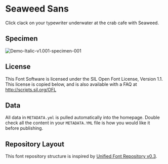 # Seaweed Sans

Click clack on your typewriter underwater at the crab cafe with Seaweed.

## Specimen

![Demo-Italic-v1.001-specimen-001](https://github.com/raphaelbastide/Unified-Font-Repository/master/documentation/images/Demo-Italic-v1.001-specimen-001.png)

## License

This Font Software is licensed under the SIL Open Font License, Version 1.1.
This license is copied below, and is also available with a FAQ at
http://scripts.sil.org/OFL

## Data

All data in `METADATA.yml` is pulled automatically into the homepage. Double check all the content in your `METADATA.YML` file is how you would like it before publishing. 


## Repository Layout

This font repository structure is inspired by [Unified Font Repository v0.3](https://github.com/unified-font-repository/Unified-Font-Repository).
